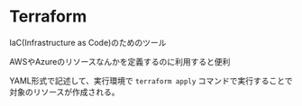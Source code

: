 # Terraform

IaC(Infrastructure as Code)のためのツール

AWSやAzureのリソースなんかを定義するのに利用すると便利

YAML形式で記述して、実行環境で `terraform apply` コマンドで実行することで対象のリソースが作成される。
